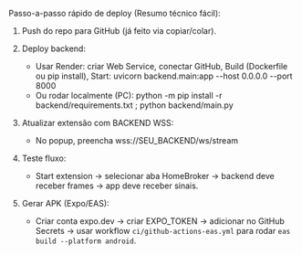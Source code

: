 Passo-a-passo rápido de deploy (Resumo técnico fácil):

1. Push do repo para GitHub (já feito via copiar/colar).
2. Deploy backend:
   - Usar Render: criar Web Service, conectar GitHub, Build (Dockerfile ou pip install), Start: uvicorn backend.main:app --host 0.0.0.0 --port 8000
   - Ou rodar localmente (PC): python -m pip install -r backend/requirements.txt ; python backend/main.py

3. Atualizar extensão com BACKEND WSS:
   - No popup, preencha wss://SEU_BACKEND/ws/stream

4. Teste fluxo:
   - Start extension → selecionar aba HomeBroker → backend deve receber frames → app deve receber sinais.

5. Gerar APK (Expo/EAS):
   - Criar conta expo.dev → criar EXPO_TOKEN → adicionar no GitHub Secrets → usar workflow `ci/github-actions-eas.yml` para rodar `eas build --platform android`.
